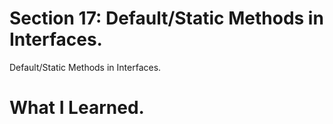 # Section 17: Default/Static Methods in Interfaces.

Default/Static Methods in Interfaces.

# What I Learned.

